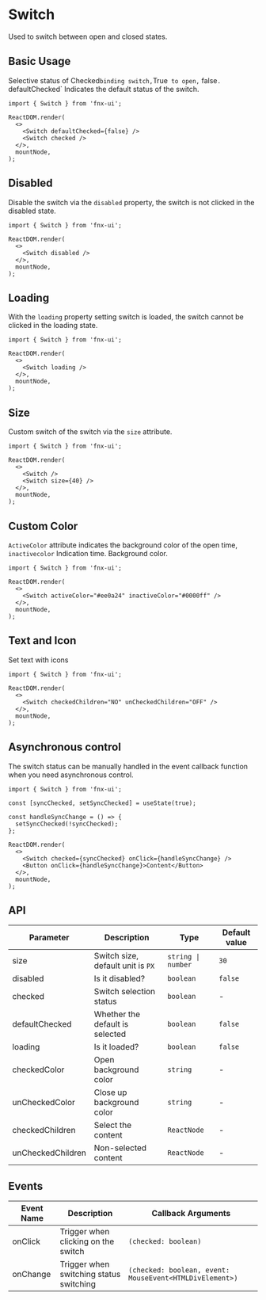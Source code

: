 # Switch

Used to switch between open and closed states.

## Basic Usage

Selective status of Checked`binding switch,`True` to open,` false`. `defaultChecked` Indicates the default status of the switch.

```tsx
import { Switch } from 'fnx-ui';

ReactDOM.render(
  <>
    <Switch defaultChecked={false} />
    <Switch checked />
  </>,
  mountNode,
);
```

## Disabled

Disable the switch via the `disabled` property, the switch is not clicked in the disabled state.

```tsx
import { Switch } from 'fnx-ui';

ReactDOM.render(
  <>
    <Switch disabled />
  </>,
  mountNode,
);
```

## Loading

With the `loading` property setting switch is loaded, the switch cannot be clicked in the loading state.

```tsx
import { Switch } from 'fnx-ui';

ReactDOM.render(
  <>
    <Switch loading />
  </>,
  mountNode,
);
```

## Size

Custom switch of the switch via the `size` attribute.

```tsx
import { Switch } from 'fnx-ui';

ReactDOM.render(
  <>
    <Switch />
    <Switch size={40} />
  </>,
  mountNode,
);
```

## Custom Color

`ActiveColor` attribute indicates the background color of the open time, `inactivecolor` Indication time. Background color.

```tsx
import { Switch } from 'fnx-ui';

ReactDOM.render(
  <>
    <Switch activeColor="#ee0a24" inactiveColor="#0000ff" />
  </>,
  mountNode,
);
```

## Text and Icon

Set text with icons

```tsx
import { Switch } from 'fnx-ui';

ReactDOM.render(
  <>
    <Switch checkedChildren="NO" unCheckedChildren="OFF" />
  </>,
  mountNode,
);
```

## Asynchronous control

The switch status can be manually handled in the event callback function when you need asynchronous control.

```tsx
import { Switch } from 'fnx-ui';

const [syncChecked, setSyncChecked] = useState(true);

const handleSyncChange = () => {
  setSyncChecked(!syncChecked);
};

ReactDOM.render(
  <>
    <Switch checked={syncChecked} onClick={handleSyncChange} />
    <Button onClick={handleSyncChange}>Content</Button>
  </>,
  mountNode,
);
```

## API

| Parameter         | Description                       | Type               | Default value |
| ----------------- | --------------------------------- | ------------------ | ------------- |
| size              | Switch size, default unit is `PX` | `string \| number` | `30`          |
| disabled          | Is it disabled?                   | `boolean`          | `false`       |
| checked           | Switch selection status           | `boolean`          | -             |
| defaultChecked    | Whether the default is selected   | `boolean`          | `false`       |
| loading           | Is it loaded?                     | `boolean`          | `false`       |
| checkedColor      | Open background color             | `string`           | -             |
| unCheckedColor    | Close up background color         | `string`           | -             |
| checkedChildren   | Select the content                | `ReactNode`        | -             |
| unCheckedChildren | Non-selected content              | `ReactNode`        | -             |

## Events

| Event Name | Description                             | Callback Arguments                                      |
| ---------- | --------------------------------------- | ------------------------------------------------------- |
| onClick    | Trigger when clicking on the switch     | `(checked: boolean)`                                    |
| onChange   | Trigger when switching status switching | `(checked: boolean, event: MouseEvent<HTMLDivElement>)` |
